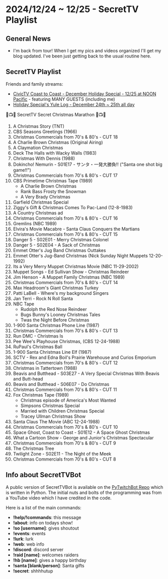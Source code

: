 # 2024/12/24 ~ 12/25 - SecretTV Playlist

## General News

- I'm back from tour!  When I get my pics and videos organized I'll get my blog updated.  I've been just getting back to the usual routine here.

## SecretTV Playlist

Friends and family streams:
- [CivicTV Coast to Coast - December Holiday Special - 12/25 at NOON Pacific](https://www.twitch.tv/civictv83) - featuring MANY GUESTS (including me)
- [Holiday Special's Yule Log - December 24th ~ 25th all day](https://www.twitch.tv/djholidayspecial)

🎄📺🎄 SecretTV Secret Christmas Marathon 🎄📺🎄

1. A Christmas Story (TNT)
2. CBS Seasons Greetings (1966)
3. Christmas Commercials from 70's & 80's - CUT 18
4. A Charlie Brown Christmas (Original Airing)
5. A Claymation Christmas
6. Deck The Halls with Wacky Walls (1983)
7. Christmas With Dennis (1988)
8. Dokincho! Nemurin - S01E17 - サンタ・一発大勝負!! ("Santa one shot big game!!")
9. Christmas Commercials from 70's & 80's - CUT 17
10. CBS Primetime Christmas Tape (1989)
    - A Charlie Brown Christmas
    - Rank Bass Frosty the Snowman
    - A Very Brady Christmas
11. Garfield Christmas Special
12. Ziggy's Gift & Christmas Comes To Pac-Land (12-8-1983)
13. A Country Christmas ad
14. Christmas Commercials from 70's & 80's - CUT 16
15. Gremlins (NBC 1989)
16. Elvira's Movie Macabre - Santa Claus Conquers the Martians
17. Christmas Commercials from 70's & 80's - CUT 15
18. Danger 5 - S02E01 - Merry Christmas Colonel
19. Danger 5 - S02E04 - A Sack of Christmas
20. Emmet Otter's Jug Band Christmas Outtakes
21. Emmet Otter's Jug-Band Christmas (Nick Sunday Night Muppets 12-20-1992)
22. Its a Very Merry Muppet Christmas Movie (NBC 11-29-2002)
23. Muppet Songs - Ed Sullivan Show - Christmas Reindeer
24. Jim Henson - A Muppet Family Christmas (NBC 1989)
25. Christmas Commercials from 70's & 80's - CUT 14
26. Max Headroom's Giant Christmas Turkey
27. Patti LaBell - Where's my background Singers
28. Jan Terri - Rock N Roll Santa
29. NBC Tape
    - Rudolph the Red Nose Reindeer
    - Bugs Bunny's Looney Christmas Tales
    - Twas the Night Before Christmas
30. 1-900 Santa Christmas Phone Line (1987)
31. Christmas Commercials from 70's & 80's - CUT 13
32. Run DMC - Christmas Is
33. Pee Wee's Playhouse Christmas, (CBS 12-24-1988)
34. RuPaul's Christmas Ball
35. 1-900 Santa Christmas Line Elf (1987)
36. SCTV - Rex and Edna Boil's Prairie Warehouse and Curios Emporium
37. Christmas Commercials from 70's & 80's - CUT 12
38. Christmas in Tattertown (1988)
39. Beavis and Butthead - S03E27 - A Very Special Christmas With Beavis and Butt-head
40. Beavis and Butthead - S06E07 - Do Christmas
41. Christmas Commercials from 70's & 80's - CUT 11
42. Fox Christmas Tape (1989)
    - Christmas episode of America's Most Wanted
    - Simpsons Christmas Special
    - Married with Children Christmas Special
    - Tracey Ullman Christmas Show
43. Santa Claus The Movie (ABC 12-24-1988)
44. Christmas Commercials from 70's & 80's - CUT 10
45. Space Ghost, Coast to Coast - S01E12 - A Space Ghost Christmas
46. What a Cartoon Show - George and Junior's Christmas Spectacular
47. Christmas Commercials from 70's & 80's - CUT 9
48. The Christmas Tree
49. Twilight Zone - S02E11 - The Night of the Meek
50. Christmas Commercials from 70's & 80's - CUT 8




## Info about SecretTVBot

A public version of SecretTVBot is available on the [PyTwitchBot Repo](https://github.com/awbored/PyTwitchBot) which is written in Python.  The initial nuts and bolts of the programming was from a YouTube video which I have credited in the code.

Here is a list of the main commands:
- **!help/!commands**: this message
- **!about**: info on todays show!
- **!so [username]**: gives shoutout
- **!events**: events
- **!lurk**: lurk
- **!web**: web info
- **!discord**: discord server
- **!raid [name]**: welcomes raiders
- **!hb [name]**: gives a happy birthday
- **!santa [blank/person]**: Santa gifts
- **!secret**: shhhhutup
